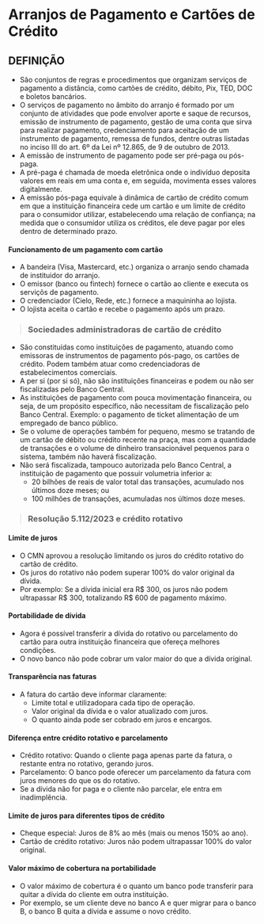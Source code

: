 # Arranjos de Pagamento e Cartões de Crédito

## DEFINIÇÃO
* São conjuntos de regras e procedimentos que organizam serviços de pagamento a distância, como cartões de crédito, débito, Pix, TED, DOC e boletos bancários. 
* O serviços de pagamento no âmbito do arranjo é formado por um conjunto de atividades que pode envolver aporte e saque de recursos, emissão de instrumento de pagamento,
gestão de uma conta que sirva para realizar pagamento, credenciamento para aceitação de um instrumento de pagamento, remessa de fundos, dentre outras listadas no inciso III do art. 6º da Lei nº 12.865, de 9 de outubro de 2013.
* A emissão de instrumento de pagamento pode ser pré-paga ou pós-paga.
* A pré-paga é chamada de moeda eletrônica onde o indivíduo deposita valores em reais em uma conta e, em seguida, movimenta esses valores digitalmente. 
* A emissão pós-paga equivale à dinâmica de cartão de crédito comum em que a instituição financeira cede um cartão e um limite de crédito para o consumidor utilizar, estabelecendo uma relação de confiança; na medida que o consumidor utiliza os créditos, ele deve pagar por eles dentro de determinado prazo. 

#### Funcionamento de um pagamento com cartão
* A bandeira (Visa, Mastercard, etc.) organiza o arranjo sendo chamada de instituidor do arranjo.
* O emissor (banco ou fintech) fornece o cartão ao cliente e executa os serviçõs de pagamento.
* O credenciador (Cielo, Rede, etc.) fornece a maquininha ao lojista.
* O lojista aceita o cartão e recebe o pagamento após um prazo.

> ### Sociedades administradoras de cartão de crédito
* São constituídas como instituições de pagamento, atuando como emissoras de instrumentos de pagamento pós-pago, os cartões de crédito. Podem também atuar como credenciadoras de estabelecimentos comerciais.
* A per si (por si só), não são instituições financeiras e podem ou não ser fiscalizadas pelo Banco Central.
* As instituições de pagamento com pouca movimentação financeira, ou seja, de um propósito específico, não necessitam de fiscalização pelo Banco Central. Exemplo: o pagamento de ticket alimentação de um empregado de banco público.
* Se o volume de operações também for pequeno, mesmo se tratando de um cartão de débito ou crédito recente na praça, mas com a quantidade de transações e o volume de dinheiro transacionável pequenos para o sistema, também não haverá fiscalização.
* Não será fiscalizada, tampouco autorizada pelo Banco Central, a instituição de pagamento que possuir volumetria inferior a:
  - 20 bilhões de reais de valor total das transações, acumulado nos últimos doze meses; ou
  - 100 milhões de transações, acumuladas nos últimos doze meses. 

> ### Resolução 5.112/2023 e crédito rotativo  

#### Limite de juros
* O CMN aprovou a resolução limitando os juros do crédito rotativo do cartão de crédito.  
* Os juros do rotativo não podem superar 100% do valor original da dívida.  
* Por exemplo: Se a dívida inicial era R$ 300, os juros não podem ultrapassar R$ 300, totalizando R$ 600 de pagamento máximo.  

#### Portabilidade de dívida
* Agora é possível transferir a dívida do rotativo ou parcelamento do cartão para outra instituição financeira que ofereça melhores condições.  
* O novo banco não pode cobrar um valor maior do que a dívida original.  

#### Transparência nas faturas  
* A fatura do cartão deve informar claramente:  
  - Limite total e utilizadopara cada tipo de operação.  
  - Valor original da dívida e o valor atualizado com juros.  
  - O quanto ainda pode ser cobrado em juros e encargos.  

#### Diferença entre crédito rotativo e parcelamento
* Crédito rotativo: Quando o cliente paga apenas parte da fatura, o restante entra no rotativo, gerando juros.  
* Parcelamento: O banco pode oferecer um parcelamento da fatura com juros menores do que os do rotativo.  
* Se a dívida não for paga e o cliente não parcelar, ele entra em inadimplência.  

#### Limite de juros para diferentes tipos de crédito
* Cheque especial: Juros de 8% ao mês (mais ou menos 150% ao ano).  
* Cartão de crédito rotativo: Juros não podem ultrapassar 100% do valor original.  

#### Valor máximo de cobertura na portabilidade  
* O valor máximo de cobertura é o quanto um banco pode transferir para quitar a dívida do cliente em outra instituição.  
* Por exemplo, se um cliente deve no banco A e quer migrar para o banco B, o banco B quita a dívida e assume o novo crédito.  

